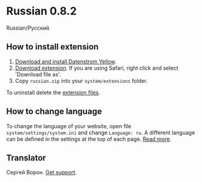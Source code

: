 Russian 0.8.2
=============
Russian/Русский.

## How to install extension

1. [Download and install Datenstrom Yellow](https://github.com/datenstrom/yellow/).
2. [Download extension](https://github.com/datenstrom/yellow-extensions/raw/master/zip/russian.zip). If you are using Safari, right click and select 'Download file as'.
3. Copy `russian.zip` into your `system/extensions` folder.

To uninstall delete the [extension files](extension.ini).

## How to change language

To change the language of your website, open file `system/settings/system.ini` and change `Language: ru`. A different language can be defined in the settings at the top of each page. [Read more](https://developers.datenstrom.se/help/adjusting-system#system-settings).

## Translator

Сергей Ворон. [Get support](https://developers.datenstrom.se/help/support).
